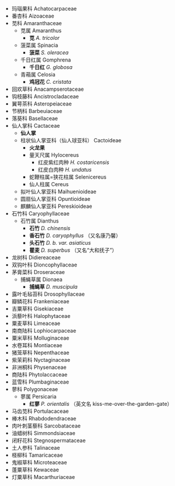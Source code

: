 * 玛瑙果科 Achatocarpaceae 
* 番杏科 Aizoaceae
* 苋科 Amaranthaceae
	* 苋属 Amaranthus
		* **苋** *A. tricolor*
	* 菠菜属 Spinacia
		* **菠菜** *S. oleracea*
	* 千日红属 Gomphrena
		* **千日红** *G. globosa*
	* 青葙属 Celosia
		* **鸡冠花** *C. cristata*
* 回欢草科 Anacampserotaceae 
* 钩枝藤科 Ancistrocladaceae 
* 翼萼茶科 Asteropeiaceae 
* 节柄科 Barbeuiaceae 
* 落葵科 Basellaceae 
* 仙人掌科 Cactaceae
	* **仙人掌**	 
	* 柱状仙人掌亚科（仙人球亚科） Cactoideae
		* **火龙果**
		* 量天尺属 Hylocereus
			* 红皮紫红肉种 *H. costaricensis*
			* 红皮白肉种 *H. undatus*
		* 蛇鞭柱属=狭花柱属 Selenicereus
		* 仙人柱属 Cereus
	* 拟叶仙人掌亚科 Maihuenioideae
	* 圆扇仙人掌亚科 Opuntioideae
	* 麒麟仙人掌亚科 Pereskioideae
* 石竹科 Caryophyllaceae
	* 石竹属 Dianthus
		* **石竹** *D. chinensis*
		* **香石竹** *D. caryophyllus* （又名康乃馨）
		* **头石竹** *D. b. var. asiaticus*
		* **瞿麦** *D. superbus* （又名“大和抚子”）
* 龙树科 Didiereaceae 
* 双钩叶科 Dioncophyllaceae
* 茅膏菜科 Droseraceae
	* 捕蝇草属 Dionaea
		* **捕蝇草** *D. muscipula*
* 露叶毛毡苔科 Drosophyllaceae 
* 瓣鳞花科 Frankeniaceae
* 吉粟草科 Gisekiaceae 
* 浜藜叶科 Halophytaceae 
* 粟麦草科 Limeaceae
* 南商陆科 Lophiocarpaceae
* 粟米草科 Molluginaceae 
* 水卷耳科 Montiaceae 
* 猪笼草科 Nepenthaceae 
* 紫茉莉科 Nyctaginaceae 
* 非洲桐科 Physenaceae 
* 商陆科 Phytolaccaceae 
* 蓝雪科 Plumbaginaceae 
* 蓼科 Polygonaceae
	* 蓼属 Persicaria
		* **红蓼** *P. orientalis* （英文名 kiss-me-over-the-garden-gate）
* 马齿苋科 Portulacaceae 
* 棒木科 Rhabdodendraceae 
* 肉叶刺茎藜科 Sarcobataceae 
* 油蜡树科 Simmondsiaceae
* 闭籽花科 Stegnospermataceae
* 土人参科 Talinaceae
* 柽柳科 Tamaricaceae 
* 鬼椒草科 Microteaceae 
* 蓬粟草科 Kewaceae 
* 灯粟草科 Macarthuriaceae 
